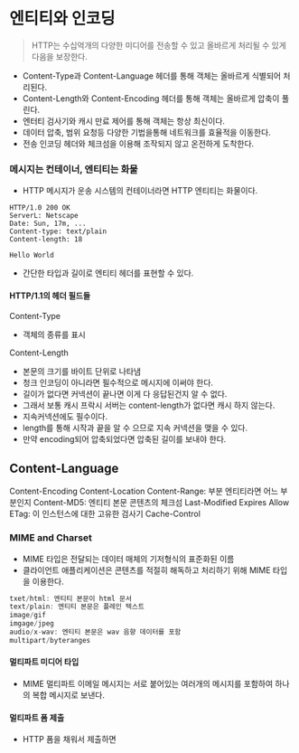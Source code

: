 # 엔티티와 인코딩
> HTTP는 수십억개의 다양한 미디어를 전송할 수 있고 올바르게 처리될 수 있게 다음을 보장한다.

- Content-Type과 Content-Language 헤더를 통해 객체는 올바르게 식별되어 처리된다.
- Content-Length와 Content-Encoding 헤더를 통해 객체는 올바르게 압축이 풀린다.
- 엔터티 검사기와 캐시 만료 제어를 통해 객체는 항상 최신이다.
- 데이터 압축, 범위 요청등 다양한 기법을통해 네트워크를 효율적을 이동한다.
- 전송 인코딩 헤더와 체크섬을 이용해 조작되지 않고 온전하게 도착한다.

### 메시지는 컨테이너, 엔티티는 화물
- HTTP 메시지가 운송 시스템의 컨테이너라면 HTTP 엔티티는 화물이다.

```HTTP
HTTP/1.0 200 OK
ServerL: Netscape
Date: Sun, 17m, ...
Content-type: text/plain
Content-length: 18

Hello World
```
- 간단한 타입과 길이로 엔티티 헤더를 표현할 수 있다.

#### HTTP/1.1의 헤더 필드들
Content-Type
- 객체의 종류를 표시

Content-Length
- 본문의 크기를 바이트 단위로 나타냄
- 청크 인코딩이 아니라면 필수적으로 메시지에 이써야 한다.
- 길이가 없다면 커넥션이 끝나면 이게 다 응답된건지 알 수 없다.
- 그래서 보통 캐시 프락시 서버는 content-length가 없다면 캐시 하지 않는다.
- 지속커넥션에도 필수이다.
- length를 통해 시작과 끝을 알 수 으므로 지속 커넥션을 맺을 수 있다.
- 만약 encoding되어 압축되었다면 압축된 길이를 보내야 한다.

Content-Language
-

Content-Encoding
Content-Location
Content-Range: 부분 엔티티라면 어느 부분인지
Content-MD5: 엔티티 본문 콘텐츠의 체크섬
Last-Modified
Expires
Allow
ETag: 이 인스턴스에 대한 고유한 검사기
Cache-Control

### MIME and Charset
- MIME 타입은 전달되는 데이터 매체의 기저형식의 표준화된 이름
- 클라이언트 애플리케이션은 콘텐츠를 적절히 해독하고 처리하기 위해 MIME 타입을 이용한다.

```js
txet/html: 엔티티 본문이 html 문서
text/plain: 엔티티 본문은 플레인 텍스트
image/gif
imgage/jpeg
audio/x-wav: 엔티티 본문은 wav 음향 데이터를 포함
multipart/byteranges
```

#### 멀티파트 미디어 타입
- MIME 멀티파트 이메일 메시지는 서로 붙어있는 여러개의 메시지를 포함하여 하나의 복합 메시지로 보낸다.

#### 멀티파트 폼 제출
- HTTP 폼을 채워서 제출하면
